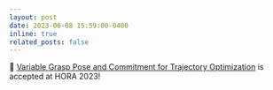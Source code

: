 ```yaml
---
layout: post
date: 2023-06-08 15:59:00-0400
inline: true
related_posts: false
---
```


🎉 [Variable Grasp Pose and Commitment for Trajectory Optimization](https://mpan31415.github.io/assets/pdf/papers/2023/HORA23_TrajOpt.pdf) is accepted at HORA 2023!
